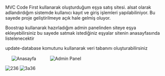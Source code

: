 MVC Code First kullanarak oluşturduğum eşya satış sitesi.
alsat olarak adlandırdığım sistemde kullanıcı kayıt ve giriş işlemleri yapılabiliniyor. Bu sayede proje geliştirilmeye açık hale gelmiş oluyor.

Boostrap kullanarak hazırladığım admin panelinden siteye eşya ekleyebilirsiniz bu sayede satmak istediğiniz eşyalar sitenin anasayfasında listelenecektir

update-database komutunu kullanarak veri tabanını oluşturabilirsiniz
<p aling="center">
<img align="center" src="https://user-images.githubusercontent.com/60429097/177059805-2ddafb7e-8949-4488-b5c6-8e0ded9234ea.jpg" alt="Anasayfa" title="Angular" hspace="20"/> <img align="center" src="https://user-images.githubusercontent.com/60429097/177059865-9d088af3-b402-486c-bac0-04c260381bd3.jpg" alt="Admin Panel" title="Angular" hspace="20"/>
  </p>



![236](https://user-images.githubusercontent.com/60429097/177059902-182370d4-64a2-4aa2-8cf9-579c97173c3b.png) ![3a36](https://user-images.githubusercontent.com/60429097/177059991-efc87101-a225-4cd9-a8a5-e843c6e83196.png)

